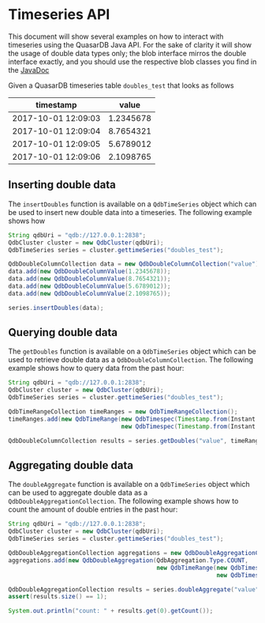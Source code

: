 
# Timeseries API

This document will show several examples on how to interact with timeseries using the QuasarDB Java API. For the sake of clarity it will show the usage of double data types only; the blob interface mirros the double interface exactly, and you should use the respective blob classes you find in the [JavaDoc](https://doc.quasardb.net/java/)

Given a QuasarDB timeseries table `doubles_test` that looks as follows

| timestamp           | value     |
| ------------------- | --------- |
| 2017-10-01 12:09:03 | 1.2345678 |
| 2017-10-01 12:09:04 | 8.7654321 |
| 2017-10-01 12:09:05 | 5.6789012 |
| 2017-10-01 12:09:06 | 2.1098765 |

## Inserting double data

The `insertDoubles` function is available on a `QdbTimeSeries` object which can be used to insert new double data into a timeseries. The following example shows how 

```java
String qdbUri = "qdb://127.0.0.1:2838";
QdbCluster cluster = new QdbCluster(qdbUri);
QdbTimeSeries series = cluster.gettimeSeries("doubles_test");

QdbDoubleColumnCollection data = new QdbDoubleColumnCollection("value");
data.add(new QdbDoubleColumnValue(1.2345678));
data.add(new QdbDoubleColumnValue(8.7654321));
data.add(new QdbDoubleColumnValue(5.6789012));
data.add(new QdbDoubleColumnValue(2.1098765));

series.insertDoubles(data);
```

## Querying double data

The `getDoubles` function is available on a `QdbTimeSeries` object which can be used to retrieve double data as a `QdbDoubleColumnCollection`. The following example shows how to query data from the past hour:

```java
String qdbUri = "qdb://127.0.0.1:2838";
QdbCluster cluster = new QdbCluster(qdbUri);
QdbTimeSeries series = cluster.gettimeSeries("doubles_test");

QdbTimeRangeCollection timeRanges = new QdbTimeRangeCollection();
timeRanges.add(new QdbTimeRange(new QdbTimespec(Timestamp.from(Instant.now())),
                                new QdbTimespec(Timestamp.from(Instant.now().minusSeconds(3600)))));

QdbDoubleColumnCollection results = series.getDoubles("value", timeRanges);
```

## Aggregating double data

The `doubleAggregate` function is available on a `QdbTimeSeries` object which can be used to aggregate double data as a `QdbDoubleAggregationCollection`. The following example shows how to count the amount of double entries in the past hour:

```java
String qdbUri = "qdb://127.0.0.1:2838";
QdbCluster cluster = new QdbCluster(qdbUri);
QdbTimeSeries series = cluster.gettimeSeries("doubles_test");

QdbDoubleAggregationCollection aggregations = new QdbDoubleAggregationCollection();
aggregations.add(new QdbDoubleAggregation(QdbAggregation.Type.COUNT,
                                          new QdbTimeRange(new QdbTimespec(Timestamp.from(Instant.now())),
                                                           new QdbTimespec(Timestamp.from(Instant.now().minusSeconds(3600))))));

QdbDoubleAggregationCollection results = series.doubleAggregate("value", aggregations);
assert(results.size() == 1);

System.out.println("count: " + results.get(0).getCount());
```
